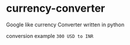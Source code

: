 # currency-converter
Google like currency Converter written in python

conversion example
`300 USD to INR`
